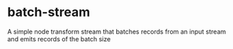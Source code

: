 # batch-stream
A simple node transform stream that batches records from an input stream and emits records of the batch size
